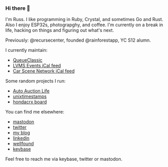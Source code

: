 ### Hi there 👋

I'm Russ. I like programming in Ruby, Crystal, and sometimes Go and Rust. Also I enjoy ESP32s, photograpghy, and coffee. I'm currently on a break in life, hacking on things and figuring out what's next.

Previously: @recursecenter, founded @rainforestapp, YC S12 alumn.

I currently maintain:
- [QueueClassic](https://github.com/QueueClassic/queue_classic)
- [LVMS Events iCal feed](https://github.com/ukd1/lvms-events)
- [Car Scene Network iCal feed](https://github.com/ukd1/las-vegas-car-scene-network-ical)

Some random projects I run:
- [Auto Auction Life](https://autoauction.life)
- [unixtimestamps](https://unixtimestamps.rsmith.co)
- [hondacrx board](https://board.hondacrx.co.uk)

You can find me elsewhere:
- [mastodon](https://10000x.dev/@russ)
- [twitter](https://twitter.com/rhs)
- [my blog](https://medium.com/@rhs)
- [linkedin](https://www.linkedin.com/in/russellhowardsmith/)
- [wellfound](https://wellfound.com/u/russell)
- [keybase](https://keybase.io/russ)

Feel free to reach me via keybase, twitter or mastodon.
